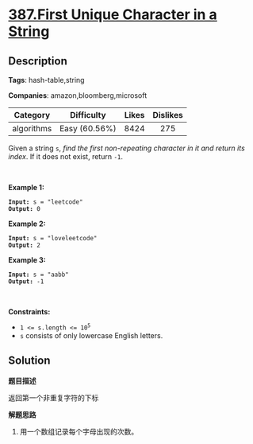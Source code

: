 # [387.First Unique Character in a String](https://leetcode.com/problems/first-unique-character-in-a-string/description/)

## Description

**Tags**: hash-table,string

**Companies**: amazon,bloomberg,microsoft

| Category | Difficulty | Likes | Dislikes |
| :------: | :--------: | :---: | :------: |
| algorithms | Easy (60.56%) | 8424 | 275 |

<p>Given a string <code>s</code>, <em>find the first non-repeating character in it and return its index</em>. If it does not exist, return <code>-1</code>.</p>
<p>&nbsp;</p>
<p><strong class="example">Example 1:</strong></p>
<pre><code><strong>Input:</strong> s = "leetcode"
<strong>Output:</strong> 0</code></pre><p><strong class="example">Example 2:</strong></p>
<pre><code><strong>Input:</strong> s = "loveleetcode"
<strong>Output:</strong> 2</code></pre><p><strong class="example">Example 3:</strong></p>
<pre><code><strong>Input:</strong> s = "aabb"
<strong>Output:</strong> -1</code></pre>
<p>&nbsp;</p>
<p><strong>Constraints:</strong></p>
<ul>
  <li><code>1 &lt;= s.length &lt;= 10<sup>5</sup></code></li>
  <li><code>s</code> consists of only lowercase English letters.</li>
</ul>

## Solution

**题目描述**

返回第一个非重复字符的下标

**解题思路**

1. 用一个数组记录每个字母出现的次数。

